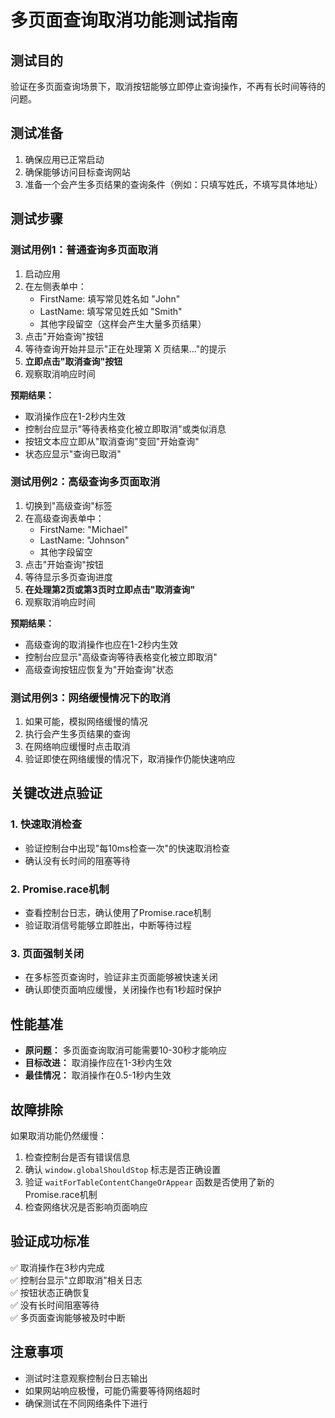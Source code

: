 # 多页面查询取消功能测试指南

## 测试目的
验证在多页面查询场景下，取消按钮能够立即停止查询操作，不再有长时间等待的问题。

## 测试准备
1. 确保应用已正常启动
2. 确保能够访问目标查询网站
3. 准备一个会产生多页结果的查询条件（例如：只填写姓氏，不填写具体地址）

## 测试步骤

### 测试用例1：普通查询多页面取消
1. 启动应用
2. 在左侧表单中：
   - FirstName: 填写常见姓名如 "John"
   - LastName: 填写常见姓氏如 "Smith" 
   - 其他字段留空（这样会产生大量多页结果）
3. 点击"开始查询"按钮
4. 等待查询开始并显示"正在处理第 X 页结果..."的提示
5. **立即点击"取消查询"按钮**
6. 观察取消响应时间

**预期结果：**
- 取消操作应在1-2秒内生效
- 控制台应显示"等待表格变化被立即取消"或类似消息
- 按钮文本应立即从"取消查询"变回"开始查询"
- 状态应显示"查询已取消"

### 测试用例2：高级查询多页面取消
1. 切换到"高级查询"标签
2. 在高级查询表单中：
   - FirstName: "Michael"
   - LastName: "Johnson"
   - 其他字段留空
3. 点击"开始查询"按钮
4. 等待显示多页查询进度
5. **在处理第2页或第3页时立即点击"取消查询"**
6. 观察取消响应时间

**预期结果：**
- 高级查询的取消操作也应在1-2秒内生效
- 控制台应显示"高级查询等待表格变化被立即取消"
- 高级查询按钮应恢复为"开始查询"状态

### 测试用例3：网络缓慢情况下的取消
1. 如果可能，模拟网络缓慢的情况
2. 执行会产生多页结果的查询
3. 在网络响应缓慢时点击取消
4. 验证即使在网络缓慢的情况下，取消操作仍能快速响应

## 关键改进点验证

### 1. 快速取消检查
- 验证控制台中出现"每10ms检查一次"的快速取消检查
- 确认没有长时间的阻塞等待

### 2. Promise.race机制
- 查看控制台日志，确认使用了Promise.race机制
- 验证取消信号能够立即胜出，中断等待过程

### 3. 页面强制关闭
- 在多标签页查询时，验证非主页面能够被快速关闭
- 确认即使页面响应缓慢，关闭操作也有1秒超时保护

## 性能基准
- **原问题：** 多页面查询取消可能需要10-30秒才能响应
- **目标改进：** 取消操作应在1-3秒内生效
- **最佳情况：** 取消操作在0.5-1秒内生效

## 故障排除
如果取消功能仍然缓慢：
1. 检查控制台是否有错误信息
2. 确认 `window.globalShouldStop` 标志是否正确设置
3. 验证 `waitForTableContentChangeOrAppear` 函数是否使用了新的Promise.race机制
4. 检查网络状况是否影响页面响应

## 验证成功标准
✅ 取消操作在3秒内完成  
✅ 控制台显示"立即取消"相关日志  
✅ 按钮状态正确恢复  
✅ 没有长时间阻塞等待  
✅ 多页面查询能够被及时中断  

## 注意事项
- 测试时注意观察控制台日志输出
- 如果网站响应极慢，可能仍需要等待网络超时
- 确保测试在不同网络条件下进行 